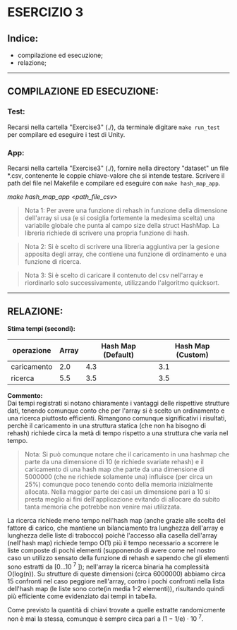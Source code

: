 # ESERCIZIO 3

## Indice:
* compilazione ed esecuzione;
* relazione;
---
## COMPILAZIONE ED ESECUZIONE:
### Test:
Recarsi nella cartella "Exercise3" (./), da terminale digitare `make run_test` per compilare ed eseguire i test di Unity.
### App:
Recarsi nella cartella "Exercise3" (./), fornire nella directory "dataset" un file *.csv, contenente le coppie chiave-valore che si intende testare. Scrivere il path del file nel Makefile e compilare ed eseguire con `make hash_map_app`. 

_make hash_map_app <path_file_csv>_
 
 >Nota 1: Per avere una funzione di rehash in funzione della dimensione dell'array si usa (e si cosiglia fortemente la medesima scelta) una variabile globale che punta al campo size della struct HashMap. La libreria richiede di scrivere una propria funzione di hash.  

 >Nota 2: Si è scelto di scrivere una libreria aggiuntiva per la gesione apposita degli array, che contiene una funzione di ordinamento e una funzione di ricerca.
  
 >Nota 3: Si è scelto di caricare il contenuto del csv nell'array e riordinarlo solo successivamente, utilizzando l'algoritmo quicksort.    
 

---
## RELAZIONE:
 **Stima tempi (secondi):**  

 operazione | Array | Hash Map (Default) | Hash Map (Custom) 
 ----- |------------- | ---------   |---------
caricamento | 2.0 | 4.3 | 3.1
ricerca | 5.5  | 3.5    | 3.5

**Commento:**   
Dai tempi registrati si notano chiaramente i vantaggi delle rispettive strutture dati, tenendo comunque conto che per l'array si è scelto un ordinamento e una ricerca piuttosto efficienti. Rimangono comunque significativi i risultati, perchè il caricamento in una struttura statica (che non ha bisogno di rehash) richiede circa la metà di tempo rispetto a una struttura che varia nel tempo. 
>Nota: Si può comunque notare che il caricamento in una hashmap che parte da una dimensione di 10 (e richiede svariate rehash) e il caricamento di una hash map che parte da una dimensione di 5000000 (che ne richiede solamente una) influisce (per circa un 25%) comunque poco tenendo conto della memoria inizialmente allocata. Nella maggior parte dei casi un dimensione pari a 10 si presta meglio ai fini dell'applicazione evitando di allocare da subito tanta memoria che potrebbe non venire mai utilizzata.

La ricerca richiede meno tempo nell'hash map (anche grazie alle scelta del fattore di carico, che mantiene un bilanciamento tra lunghezza dell'array e lunghezza delle liste di trabocco) poichè l'accesso alla casella dell'array (nell'hash map) richiede tempo O(1) più il tempo necessario a scorrere le liste composte di pochi elementi (supponendo di avere come nel nostro caso un utilizzo sensato della funzione di rehash e sapendo che gli elementi sono estratti da [0...10 <sup>7</sup> ]); nell'array la ricerca binaria ha complessità O(log(n)). 
Su strutture di queste dimensioni (circa 6000000) abbiamo circa 15 confronti nel caso peggiore nell'array, contro i pochi confronti nella lista dell'hash map (le liste sono corte(in media 1-2 elementi)), risultando quindi più efficiente come evidenziato dai tempi in tabella.

Come previsto la quantità di chiavi trovate a quelle estratte randomicmente non è mai la stessa, comunque è sempre circa pari a (1 − 1/e) · 10 <sup>7</sup>.